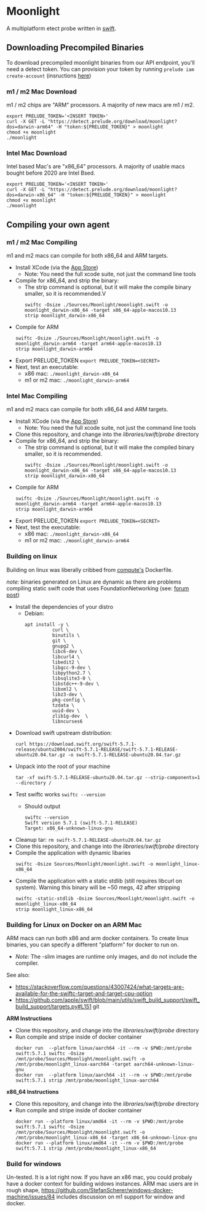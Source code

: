 # Moonlight
A multiplatform etect probe written in [swift](https://www.swift.org/).

## Downloading Precompiled Binaries

To download precompiled moonlight binaries from our API endpoint, you'll need a detect 
token. You can provision your token by running `prelude iam create-account` 
(insructions [here](https://docs.prelude.org/docs/prelude-cli))

### m1 / m2 Mac Download

m1 / m2 chips are "ARM" processors. A majority of new macs are m1 / m2.

```
export PRELUDE_TOKEN='<INSERT TOKEN>'
curl -X GET -L "https://detect.prelude.org/download/moonlight?dos=darwin-arm64" -H "token:${PRELUDE_TOKEN}" > moonlight
chmod +x moonlight
./moonlight
```

### Intel Mac Download

Intel based Mac's are "x86_64" processors. A majority of usable macs bought before 2020 are Intel Bsed. 

```
export PRELUDE_TOKEN='<INSERT TOKEN>'
curl -X GET -L "https://detect.prelude.org/download/moonlight?dos=darwin-x86_64" -H "token:${PRELUDE_TOKEN}" > moonlight
chmod +x moonlight
./moonlight
```

## Compiling your own agent
### m1 / m2 Mac Compiling
m1 and m2 macs can compile for both x86_64 and ARM targets. 

* Install XCode (via the [App Store](https://apps.apple.com/us/app/xcode/id497799835?mt=12))
  * Note: You need the full xcode suite, not just the command line tools
* Compile for x86_64, and strip the binary:
  * The strip command is optional, but it will make the compile binary smaller, so it is recommended.V
    ```
    swiftc -Osize ./Sources/Moonlight/moonlight.swift -o moonlight_darwin-x86_64 -target x86_64-apple-macos10.13
    strip moonlight_darwin-x86_64
    ```
* Compile for ARM
  ```
  swiftc -Osize ./Sources/Moonlight/moonlight.swift -o moonlight_darwin-arm64 -target arm64-apple-macos10.13
  strip moonlight_darwin-arm64
  ```
* Export PRELUDE_TOKEN `export PRELUDE_TOKEN=<SECRET>`
* Next, test an executable: 
  * x86 mac: `./moonlight_darwin-x86_64`
  * m1 or m2 mac: `./moonlight_darwin-arm64`

### Intel Mac Compiling
m1 and m2 macs can compile for both x86_64 and ARM targets. 

* Install XCode (via the [App Store](https://apps.apple.com/us/app/xcode/id497799835?mt=12))
  * Note: You need the full xcode suite, not just the command line tools
* Clone this repository, and change into the _libraries/swift/probe_ directory
* Compile for x86_64, and strip the binary:
  * The strip command is optional, but it will make the compiled binary smaller, so it is recommended.
    ```
    swiftc -Osize ./Sources/Moonlight/moonlight.swift -o moonlight_darwin-x86_64 -target x86_64-apple-macos10.13
    strip moonlight_darwin-x86_64
    ```
* Compile for ARM
  ```
  swiftc -Osize ./Sources/Moonlight/moonlight.swift -o moonlight_darwin-arm64 -target arm64-apple-macos10.13
  strip moonlight_darwin-arm64
  ```
* Export PRELUDE_TOKEN `export PRELUDE_TOKEN=<SECRET>`
* Next, test the executable: 
  * x86 mac: `./moonlight_darwin-x86_64`
  * m1 or m2 mac: `./moonlight_darwin-arm64`

### Building on linux

Building on linux was liberally cribbed from 
[compute's](https://github.com/preludeorg/compute/blob/master/Dockerfile) Dockerfile. 

*note:* binaries generated on Linux are dynamic as there are problems compiling static
swift code that uses FoundationNetworking (see: 
[forum post](https://forums.swift.org/t/linux-static-executable-linking-errors/54399/2))

* Install the dependencies of your distro
  * Debian: 
    ```
    apt install -y \
              curl \
              binutils \
              git \
              gnupg2 \
              libc6-dev \
              libcurl4 \
              libedit2 \
              libgcc-9-dev \
              libpython2.7 \
              libsqlite3-0 \
              libstdc++-9-dev \
              libxml2 \
              libz3-dev \
              pkg-config \
              tzdata \
              uuid-dev \
              zlib1g-dev  \
              libncurses6 
    ```
* Download swift upstream distribution: 
  ```
  curl https://download.swift.org/swift-5.7.1-release/ubuntu2004/swift-5.7.1-RELEASE/swift-5.7.1-RELEASE-ubuntu20.04.tar.gz -o swift-5.7.1-RELEASE-ubuntu20.04.tar.gz
  ```
* Unpack into the root of your machine
  ```
  tar -xf swift-5.7.1-RELEASE-ubuntu20.04.tar.gz --strip-components=1 --directory /
  ```
* Test swiftc works `swiftc --version`
  * Should output 

    ```
    swiftc --version 
    Swift version 5.7.1 (swift-5.7.1-RELEASE)
    Target: x86_64-unknown-linux-gnu
    ```
* Cleanup tar: `rm swift-5.7.1-RELEASE-ubuntu20.04.tar.gz`
* Clone this repository, and change into the _libraries/swift/probe_ directory
* Compile the application with dynamic libaries
  ```
  swiftc -Osize Sources/Moonlight/moonlight.swift -o moonlight_linux-x86_64 
  ```
* Compile the application with a static stdlib (still requires libcurl on system). Warning
  this binary will be ~50 megs, 42 after stripping
  ```
  swiftc -static-stdlib -Osize Sources/Moonlight/moonlight.swift -o moonlight_linux-x86_64 
  strip moonlight_linux-x86_64 
  ```

### Building for Linux on Docker on an ARM Mac

ARM macs can run both x86 and arm docker containers. To create linux binaries, you can specify a different 
"platform" for docker to run on. 
* _Note:_ The -slim images are runtime only images, and do not include the compiler. 

See also: 
* https://stackoverflow.com/questions/43007424/what-targets-are-available-for-the-swiftc-target-and-target-cpu-option
* https://github.com/apple/swift/blob/main/utils/swift_build_support/swift_build_support/targets.py#L151
git 

**ARM Instructions** 
* Clone this repository, and change into the _libraries/swift/probe_ directory
* Run compile and stripe inside of docker container
  ```
  docker run  --platform linux/aarch64 -it --rm -v $PWD:/mnt/probe swift:5.7.1 swiftc -Osize /mnt/probe/Sources/Moonlight/moonlight.swift -o /mnt/probe/moonlight_linux-aarch64 -target aarch64-unknown-linux-gnu
  docker run  --platform linux/aarch64 -it --rm -v $PWD:/mnt/probe swift:5.7.1 strip /mnt/probe/moonlight_linux-aarch64
  ```

**x86_64 Instructions** 
* Clone this repository, and change into the _libraries/swift/probe_ directory
* Run compile and stripe inside of docker container
  ```
  docker run --platform linux/amd64 -it --rm -v $PWD:/mnt/probe swift:5.7.1 swiftc -Osize /mnt/probe/Sources/Moonlight/moonlight.swift -o /mnt/probe/moonlight_linux-x86_64 -target x86_64-unknown-linux-gnu
  docker run --platform linux/amd64 -it --rm -v $PWD:/mnt/probe swift:5.7.1 strip /mnt/probe/moonlight_linux-x86_64
  ```


### Build for windows
Un-tested. It is a lot right now. If you have an x86 mac, you could probaly have a docker context for building widows instances. ARM mac users are in rough shape, https://github.com/StefanScherer/windows-docker-machine/issues/84 includes discussion on m1 support for window and docker. 
